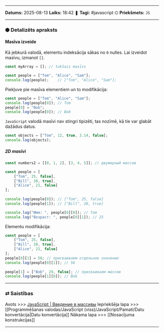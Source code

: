 ___

**Datums:** 2025-08-13
**Laiks:** 18:42
❚ **Tagi:** #javascript 
⌬ **Priekšmets:**  `JS`

---
### ⬢ Detalizēts apraksts
#### Masīva izveide

Kā jebkurā valodā, elementu indeksācija sākas no `0` nulles. Lai izveidot masīvu, izmanot `[]`.

```js
const myArray = []; // tukšais masīvs

const people = ["Tom", "Alice", "Sam"];
console.log(people);    // ["Tom", "Alice", "Sam"];
```

Piekļuve pie masīva elementiem un to modifikācija:

```js
const people = ["Tom", "Alice", "Sam"];
console.log(people[0]); // Tom
people[0] = "Bob";
console.log(people[0]); // Bob
```

`JavaScript` valodā masīvi nav stingri tipizēti, tas nozīmē, kā tie var glabāt dažādus datus.

```js
const objects = ["Tom", 12, true, 3.14, false];
console.log(objects);
```
##### 2D masīvi

```js
const numbers2 = [[0, 1, 2], [3, 4, 5]]; // двумерный массив

const people = [
    ["Tom", 25, false],
    ["Bill", 38, true],
    ["Alice", 21, false]
];
 
console.log(people[0]); // ["Tom", 25, false]
console.log(people[1]); // ["Bill", 38, true]

console.log("Имя: ", people[0][0]); // Tom
console.log("Возраст: ", people[0][1]); // 25
```

Elementu modifikācija:

```js
const people = [
    ["Tom", 25, false],
    ["Bill", 38, true],
    ["Alice", 21, false]
];
people[0][1] = 56; // присваиваем отдельное значение
console.log(people[0][1]); // 56
     
people[1] = ["Bob", 29, false]; // присваиваем массив
console.log(people[1][0]); // Bob
```

---
### ⇄ Saistības

Avots >>> [JavaScript \| Введение в массивы](https://metanit.com/web/javascript/2.5.php)
Iepriekšēja lapa >>> [[Programmēšanas valodas/JavaScript (viss)/JavaScript/Pamati/Datu konvertācija|Datu konvertācija]]
Nākama lapa >>> [[Nosacījuma konstrukcijas]]

---